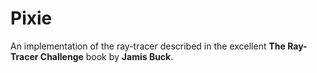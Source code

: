 # Pixie
An implementation of the ray-tracer described in the excellent **The Ray-Tracer 
Challenge** book by **Jamis Buck**.